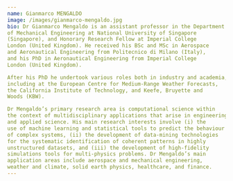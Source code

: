 ```yaml
---
name: Gianmarco MENGALDO
image: /images/gianmarco-mengaldo.jpg
bio: Dr Gianmarco Mengaldo is an assistant professor in the Department
of Mechanical Engineering at National University of Singapore
(Singapore), and Honorary Research Fellow at Imperial College
London (United Kingdom). He received his BSc and MSc in Aerospace
and Aeronautical Engineering from Politecnico di Milano (Italy),
and his PhD in Aeronautical Engineering from Imperial College
London (United Kingdom).

After his PhD he undertook various roles both in industry and academia,
including at the European Centre for Medium-Range Weather Forecasts,
the California Institute of Technology, and Keefe, Bruyette and
Woods (KBW).

Dr Mengaldo’s primary research area is computational science within
the context of multidisciplinary applications that arise in engineering
and applied science. His main research interests involve (i) the
use of machine learning and statistical tools to predict the behaviour
of complex systems, (ii) the development of data-mining technologies
for the systematic identification of coherent patterns in highly
unstructured datasets, and (iii) the development of high-fidelity
simulations tools for multi-physics problems. Dr Mengaldo’s main
application areas include aerospace and mechanical engineering,
weather and climate, solid earth physics, healthcare, and finance.
---
```

